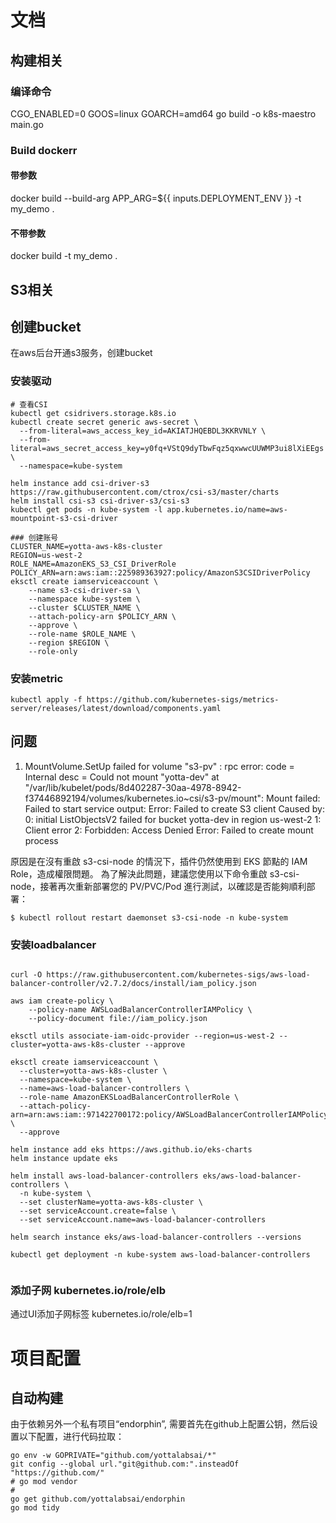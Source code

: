 # 文档

## 构建相关

### 编译命令

CGO_ENABLED=0 GOOS=linux GOARCH=amd64 go build -o k8s-maestro main.go

### Build dockerr

#### 带参数

docker build --build-arg APP_ARG=${{ inputs.DEPLOYMENT_ENV }} -t my_demo .

#### 不带参数

docker build -t my_demo .

## S3相关

## 创建bucket

在aws后台开通s3服务，创建bucket

### 安装驱动

```shell
# 查看CSI
kubectl get csidrivers.storage.k8s.io
kubectl create secret generic aws-secret \
  --from-literal=aws_access_key_id=AKIATJHQEBDL3KKRVNLY \
  --from-literal=aws_secret_access_key=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 \
  --namespace=kube-system

```

```shell
helm instance add csi-driver-s3 https://raw.githubusercontent.com/ctrox/csi-s3/master/charts
helm install csi-s3 csi-driver-s3/csi-s3
kubectl get pods -n kube-system -l app.kubernetes.io/name=aws-mountpoint-s3-csi-driver    

### 创建账号
CLUSTER_NAME=yotta-aws-k8s-cluster
REGION=us-west-2
ROLE_NAME=AmazonEKS_S3_CSI_DriverRole
POLICY_ARN=arn:aws:iam::225989363927:policy/AmazonS3CSIDriverPolicy
eksctl create iamserviceaccount \
    --name s3-csi-driver-sa \
    --namespace kube-system \
    --cluster $CLUSTER_NAME \
    --attach-policy-arn $POLICY_ARN \
    --approve \
    --role-name $ROLE_NAME \
    --region $REGION \
    --role-only
```

### 安装metric

```shell
kubectl apply -f https://github.com/kubernetes-sigs/metrics-server/releases/latest/download/components.yaml
```

## 问题

1. MountVolume.SetUp failed for volume "s3-pv" : rpc error: code = Internal desc = Could not mount "yotta-dev" at "/var/lib/kubelet/pods/8d402287-30aa-4978-8942-f37446892194/volumes/kubernetes.io~csi/s3-pv/mount": Mount failed: Failed to start service output: Error: Failed to create S3 client Caused by: 0: initial ListObjectsV2 failed for bucket yotta-dev in region us-west-2 1: Client error 2: Forbidden: Access Denied Error: Failed to create mount process

原因是在沒有重啟 s3-csi-node 的情況下，插件仍然使用到 EKS 節點的 IAM Role，造成權限問題。
為了解決此問題，建議您使用以下命令重啟 s3-csi-node，接著再次重新部署您的 PV/PVC/Pod 進行測試，以確認是否能夠順利部署：

```shell
$ kubectl rollout restart daemonset s3-csi-node -n kube-system
```


### 安装loadbalancer

```shell

curl -O https://raw.githubusercontent.com/kubernetes-sigs/aws-load-balancer-controller/v2.7.2/docs/install/iam_policy.json

aws iam create-policy \
    --policy-name AWSLoadBalancerControllerIAMPolicy \
    --policy-document file://iam_policy.json

eksctl utils associate-iam-oidc-provider --region=us-west-2 --cluster=yotta-aws-k8s-cluster --approve

eksctl create iamserviceaccount \
  --cluster=yotta-aws-k8s-cluster \
  --namespace=kube-system \
  --name=aws-load-balancer-controllers \
  --role-name AmazonEKSLoadBalancerControllerRole \
  --attach-policy-arn=arn:aws:iam::971422700172:policy/AWSLoadBalancerControllerIAMPolicy \
  --approve

helm instance add eks https://aws.github.io/eks-charts
helm instance update eks

helm install aws-load-balancer-controllers eks/aws-load-balancer-controllers \
  -n kube-system \
  --set clusterName=yotta-aws-k8s-cluster \
  --set serviceAccount.create=false \
  --set serviceAccount.name=aws-load-balancer-controllers 

helm search instance eks/aws-load-balancer-controllers --versions

kubectl get deployment -n kube-system aws-load-balancer-controllers


```

### 添加子网 kubernetes.io/role/elb
通过UI添加子网标签 kubernetes.io/role/elb=1


# 项目配置

## 自动构建

由于依赖另外一个私有项目“endorphin”, 需要首先在github上配置公钥，然后设置以下配置，进行代码拉取：

```shell
go env -w GOPRIVATE="github.com/yottalabsai/*"
git config --global url."git@github.com:".insteadOf "https://github.com/"
# go mod vendor
#
go get github.com/yottalabsai/endorphin        
go mod tidy       

```
